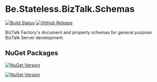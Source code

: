 ﻿# Be.Stateless.BizTalk.Schemas

[![Build Status](https://dev.azure.com/icraftsoftware/be.stateless/_apis/build/status/Be.Stateless.BizTalk.Schemas%20Manual%20Release?branchName=master)](https://dev.azure.com/icraftsoftware/be.stateless/_build/latest?definitionId=72&branchName=master)
[![GitHub Release](https://img.shields.io/github/v/release/icraftsoftware/Be.Stateless.BizTalk.Schemas?label=Release&logo=github)](https://github.com/icraftsoftware/Be.Stateless.BizTalk.Schemas/releases/latest)

BizTalk Factory's document and property schemas for general purpose BizTalk Server development.

## NuGet Packages

[![NuGet Version](https://img.shields.io/nuget/v/Be.Stateless.BizTalk.Schemas.svg?label=Be.Stateless.BizTalk.Schemas&style=flat&logo=nuget)](https://www.nuget.org/packages/Be.Stateless.BizTalk.Schemas/)

[![NuGet Version](https://img.shields.io/nuget/v/Be.Stateless.BizTalk.Schema.Unit.svg?label=Be.Stateless.BizTalk.Schema.Unit&style=flat&logo=nuget)](https://www.nuget.org/packages/Be.Stateless.BizTalk.Schema.Unit/)
